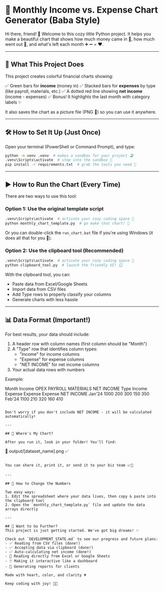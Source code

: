 # 🌟 Monthly Income vs. Expense Chart Generator (Baba Style)

Hi there, friend! 👋 Welcome to this cozy little Python project. It helps you make a beautiful chart that shows how much money came in 💚, how much went out 💸, and what's left each month ➕ ➖ = ❤️.

---

## 🎯 What This Project Does

This project creates colorful financial charts showing:

✅ Green bars for **income** (money in)
✅ Stacked bars for **expenses** by type (like payroll, materials, etc.)
✅ A dotted red line showing **net income** (income - expenses)
✅ Bonus! It highlights the last month with category labels ✨

It also saves the chart as a picture file (PNG 📸) so you can use it anywhere.

---

## 🛠️ How to Set It Up (Just Once)

Open your terminal (PowerShell or Command Prompt), and type:

```bash
python -m venv .venv  # makes a sandbox for your project 🏖️
.venv\Scripts\activate  # step into the sandbox 🧼
pip install -r requirements.txt  # grab the tools you need 🎨
```

---

## ▶️ How to Run the Chart (Every Time)

There are two ways to use this tool:

### Option 1: Use the original template script
```bash
.venv\Scripts\activate  # activate your cozy coding space 🧘
python monthly_chart_template.py  # go make that chart! 🎉
```

Or you can double-click the `run_chart.bat` file if you're using Windows (it does all that for you 🤖).

### Option 2: Use the clipboard tool (Recommended)
```bash
.venv\Scripts\activate  # activate your cozy coding space 🧘
python clipboard_tool.py  # launch the friendly UI! 🪟
```

With the clipboard tool, you can:
- Paste data from Excel/Google Sheets
- Import data from CSV files
- Add Type rows to properly classify your columns
- Generate charts with less hassle

---

## 📊 Data Format (Important!)

For best results, your data should include:
1. A header row with column names (first column should be "Month")
2. A "Type" row that identifies column types:
   - "Income" for income columns
   - "Expense" for expense columns
   - "NET INCOME" for net income columns
3. Your actual data rows with numbers

Example:

Month    Income    OPEX      PAYROLL   MATERIALS   NET INCOME
Type     Income    Expense   Expense   Expense     NET INCOME
Jan'24   1000      200       300       150         350
Feb'24   1100      210       320       160         410
```

Don't worry if you don't include NET INCOME - it will be calculated automatically!

---

## 💾 Where's My Chart?

After you run it, look in your folder! You'll find:

```
📄 output/[dataset_name].png ✅
```

You can share it, print it, or send it to your biz team 📈💌

---

## 🧙 How to Change the Numbers

Two easy ways:
1. Edit the spreadsheet where your data lives, then copy & paste into the clipboard tool
2. Open the `monthly_chart_template.py` file and update the data arrays directly

---

## 🧠 Want to Go Further?
This project is just getting started. We've got big dreams! ✨

Check out `DEVELOPMENT_STATE.md` to see our progress and future plans:
- ✅ Reading from CSV files (done!)
- ✅ Accepting data via clipboard (done!)
- ✅ Auto-calculating net income (done!)
- 📄 Reading directly from Excel or Google Sheets
- 🖱️ Making it interactive like a dashboard
- 💼 Generating reports for clients

Made with heart, color, and clarity 💗

Keep coding with joy! 🧸✨
